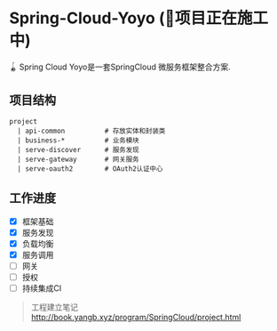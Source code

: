 # Spring-Cloud-Yoyo (:construction:项目正在施工中)
🪀 Spring Cloud Yoyo是一套SpringCloud 微服务框架整合方案.

## 项目结构
```
project
  | api-common          # 存放实体和封装类
  | business-*          # 业务模块
  | serve-discover      # 服务发现
  | serve-gateway       # 网关服务
  | serve-oauth2        # OAuth2认证中心
```

## 工作进度

- [x] 框架基础
- [x] 服务发现
- [x] 负载均衡
- [x] 服务调用
- [ ] 网关
- [ ] 授权
- [ ] 持续集成CI

> 工程建立笔记 <http://book.yangb.xyz/program/SpringCloud/project.html>
